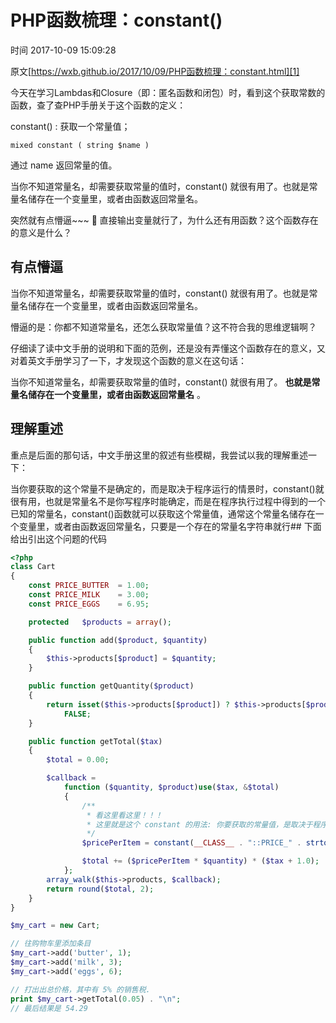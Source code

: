 # PHP函数梳理：constant()

 时间 2017-10-09 15:09:28  

原文[https://wxb.github.io/2017/10/09/PHP函数梳理：constant.html][1]


今天在学习Lambdas和Closure（即：匿名函数和闭包）时，看到这个获取常数的函数，查了查PHP手册关于这个函数的定义：

constant() : 获取一个常量值； 

    mixed constant ( string $name )

通过 name 返回常量的值。

当你不知道常量名，却需要获取常量的值时，constant() 就很有用了。也就是常量名储存在一个变量里，或者由函数返回常量名。

突然就有点懵逼~~~  直接输出变量就行了，为什么还有用函数？这个函数存在的意义是什么？

## 有点懵逼 

当你不知道常量名，却需要获取常量的值时，constant() 就很有用了。也就是常量名储存在一个变量里，或者由函数返回常量名。

懵逼的是：你都不知道常量名，还怎么获取常量值？这不符合我的思维逻辑啊？

仔细读了读中文手册的说明和下面的范例，还是没有弄懂这个函数存在的意义，又对着英文手册学习了一下，才发现这个函数的意义在这句话：

当你不知道常量名，却需要获取常量的值时，constant() 就很有用了。 **也就是常量名储存在一个变量里，或者由函数返回常量名** 。 

## 理解重述 

重点是后面的那句话，中文手册这里的叙述有些模糊，我尝试以我的理解重述一下：

当你要获取的这个常量不是确定的，而是取决于程序运行的情景时，constant()就很有用，也就是常量名不是你写程序时能确定，而是在程序执行过程中得到的一个已知的常量名，constant()函数就可以获取这个常量值，通常这个常量名储存在一个变量里，或者由函数返回常量名，只要是一个存在的常量名字符串就行## 下面给出引出这个问题的代码 

```php
<?php
class Cart
{
    const PRICE_BUTTER  = 1.00;
    const PRICE_MILK    = 3.00;
    const PRICE_EGGS    = 6.95;

    protected   $products = array();

    public function add($product, $quantity)
    {
        $this->products[$product] = $quantity;
    }

    public function getQuantity($product)
    {
        return isset($this->products[$product]) ? $this->products[$product] :
            FALSE;
    }

    public function getTotal($tax)
    {
        $total = 0.00;

        $callback =
            function ($quantity, $product)use($tax, &$total)
            {
                /**
                 * 看这里看这里！！！  
                 * 这里就是这个 constant 的用法: 你要获取的常量值，是取决于程序的运行情景
                 */
                $pricePerItem = constant(__CLASS__ . "::PRICE_" . strtoupper($product));

                $total += ($pricePerItem * $quantity) * ($tax + 1.0);
            };
        array_walk($this->products, $callback);
        return round($total, 2);
    }
}

$my_cart = new Cart;

// 往购物车里添加条目
$my_cart->add('butter', 1);
$my_cart->add('milk', 3);
$my_cart->add('eggs', 6);

// 打出出总价格，其中有 5% 的销售税.
print $my_cart->getTotal(0.05) . "\n";
// 最后结果是 54.29
```

[1]: https://wxb.github.io/2017/10/09/PHP函数梳理：constant.html
